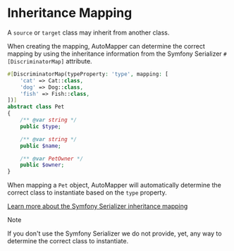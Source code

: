 # Inheritance Mapping

A `source` or `target` class may inherit from another class. 

When creating the mapping, AutoMapper can determine the correct mapping by using the inheritance information from
the Symfony Serializer `#[DiscriminatorMap]` attribute.

```php
#[DiscriminatorMap(typeProperty: 'type', mapping: [
    'cat' => Cat::class,
    'dog' => Dog::class,
    'fish' => Fish::class,
])]
abstract class Pet
{
    /** @var string */
    public $type;

    /** @var string */
    public $name;

    /** @var PetOwner */
    public $owner;
}
```

When mapping a `Pet` object, AutoMapper will automatically determine the correct class to instantiate based on the `type` property.

[Learn more about the Symfony Serializer inheritance mapping](https://symfony.com/doc/current/components/serializer.html#serializing-interfaces-and-abstract-classes)

> [!NOTE]
> If you don't use the Symfony Serializer we do not provide, yet, any way to determine the correct class to instantiate.
